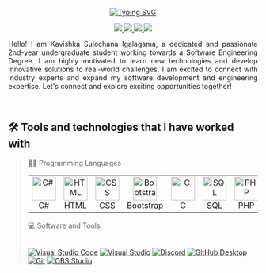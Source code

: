 <p align="center">
  <!-- Typing SVG by DenverCoder1 - https://github.com/DenverCoder1/readme-typing-svg -->
  <a href="https://git.io/typing-svg"><img src="https://readme-typing-svg.demolab.com?font=Calibri&weight=800&size=30&pause=1000&color=F7AA00&center=true&vCenter=true&random=false&width=435&lines=**+Welcome+to+My+GitHub+**;Software+Engineer+Undergraduate;Always+Learning+New+Things+!" alt="Typing SVG" /></a>

<!-- Social icons section -->
<p align="center">
  <a href="https://www.linkedin.com/in/kavishka-sulochana/">
    <img src="https://img.shields.io/badge/Linkedin-%231DA1F2.svg?style=for-the-badge&logo=Linkedin&logoColor=white"/>
  </a>
  <a href="https://x.com/ksigalagama/">
    <img src="https://img.shields.io/badge/Twitter-%23000000.svg?style=for-the-badge&logo=X&logoColor=white"/>
  </a>
  <a href="https://www.facebook.com/kavishka.sulochan/">
    <img src="https://img.shields.io/badge/facebook-%231877F2.svg?style=for-the-badge&logo=facebook&logoColor=white"/>
  </a>
  <a href="https://www.instagram.com/kavishka_sulochana//">
    <img src="https://img.shields.io/badge/instagram-%23F56040.svg?style=for-the-badge&logo=instagram&logoColor=white"/>
  </a>
</p>

<p align="justify">
  Hello! I am Kavishka Sulochana Igalagama, a dedicated and passionate 2nd-year undergraduate student working towards a Software Engineering Degree. I am highly motivated to learn new technologies and develop innovative solutions to real-world challenges. I am excited to connect with industry experts and expand my software development and engineering expertise. Let's connect and explore exciting opportunities together!
</p>

<br>

## 🛠️ Tools and technologies that I have worked with
  > 👨‍💻 Programming Languages
    <p>
      <table>
        <td align="center" width="96"><a><img src="https://skillicons.dev/icons?i=cs" width="48" height="48" alt="C#" /><br>C#</a></td>
        <td align="center" width="96"><a><img src="https://skillicons.dev/icons?i=html" width="48" height="48" alt="HTML" /><br>HTML</a></td>
        <td align="center" width="96"><a><img src="https://skillicons.dev/icons?i=css" width="48" height="48" alt="CSS" /><br>CSS</a></td>
        <td align="center" width="96"><a><img src="https://skillicons.dev/icons?i=bootstrap" width="48" height="48" alt="Bootstrap" /><br>Bootstrap</a></td>
        <td align="center" width="96"><a><img src="https://skillicons.dev/icons?i=c" width="48" height="48" alt="C" /><br>C</a></td>
        <td align="center" width="96"><a><img src="https://skillicons.dev/icons?i=mysql" width="48" height="48" alt="SQL" /><br>SQL</a></td>
        <td align="center" width="96"><a><img src="https://skillicons.dev/icons?i=php" width="48" height="48" alt="PHP" /><br>PHP</a></td>
        <td align="center" width="96"><a><img src="https://skillicons.dev/icons?i=dotnet" width="48" height="48" alt=".NET" /><br>.NET</a></td>
      </table>
    </p>
  > 💻 Software and Tools
    <p>
    <br>
      <a href="#"><img alt="Visual Studio Code" src="https://img.shields.io/badge/Visual%20Studio%20Code-0078d7.svg?logo=visual-studio-code&logoColor=white"></a>
      <a href="#"><img alt="Visual Studio" src="https://img.shields.io/badge/Visual%20Studio-5C2D91.svg?logo=visual-studio&logoColor=white"></a>
      <a href="#"><img alt="Discord" src="https://img.shields.io/badge/-Discord-5865F2.svg?logo=discord&logoColor=white"></a>
      <a href="#"><img alt="GitHub Desktop" src="https://img.shields.io/badge/GitHub%20Desktop-8034A9.svg?logo=github&logoColor=white"></a>
      <a href="#"><img alt="Git" src="https://img.shields.io/badge/Git-F05033.svg?logo=git&logoColor=white"></a>
      <a href="#"><img alt="OBS Studio" src="https://img.shields.io/badge/-OBS-302E31?logo=obs-studio&logoColor=white"></a>
    </p>
